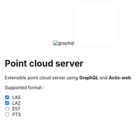 <p align="center"><img src="https://upload.wikimedia.org/wikipedia/commons/1/17/GraphQL_Logo.svg" alt="graphql" width="128"/> <img src="assets/actix-white.png" alt="graphql" width="128"/></p>

# Point cloud server

Extensible point cloud server using **GraphQL** and **Actix-web**

Supported format :

- [x] LAS
- [x] LAZ
- [ ] E57
- [ ] PTS
